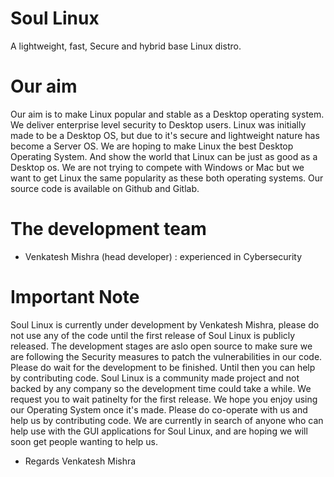 # Soul Linux

A lightweight, fast, Secure and hybrid base Linux distro.

# Our aim
Our aim is to make Linux popular and stable as a Desktop operating system. We deliver enterprise level security to Desktop users. Linux was initially made to be a Desktop OS, but due to it's secure and lightweight nature has become a Server OS. We are hoping to make Linux the best Desktop Operating System. And show the world that Linux can be just as good as a Desktop os. We are not trying to compete with Windows or Mac but we want to get Linux the same popularity as these both operating systems. Our source code is available on Github and Gitlab.

# The development team

 * Venkatesh Mishra (head developer) : experienced in Cybersecurity

# Important Note
Soul Linux is currently under development by Venkatesh Mishra, please do not use any of the code until the first release of Soul Linux is publicly released. The development stages are aslo open source to make sure we are following the Security measures to patch the vulnerabilities in our code. Please do wait for the development to be finished. Until then you can help by contributing code. Soul Linux is a community made project and not backed by any company so the development time could take a while. We request you to wait patinelty for the first release.
We hope you enjoy using our Operating System once it's made. Please do co-operate with us and help us by contributing code. We are currently in search of anyone who can help use with the GUI applications for Soul Linux, and are hoping we will soon get people wanting to help us.

- Regards Venkatesh Mishra
